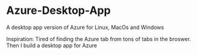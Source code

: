 # Azure-Desktop-App
A desktop app version of Azure for Linux, MacOs and Windows


Inspiration: Tired of finding the Azure tab from tons of tabs in the broswer. Then I build a desktop app for Azure
